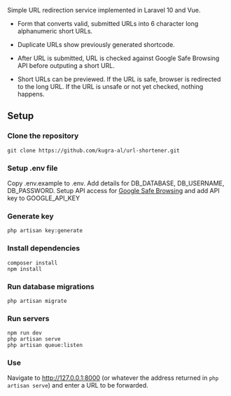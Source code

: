 Simple URL redirection service implemented in Laravel 10 and Vue.

* Form that converts valid, submitted URLs into 6 character long alphanumeric short URLs.

* Duplicate URLs show previously generated shortcode.

* After URL is submitted, URL is checked against Google Safe Browsing API before outputing a short URL.

* Short URLs can be previewed. If the URL is safe, browser is redirected to the long URL. If the URL is unsafe or not yet checked, nothing happens.

## Setup

### Clone the repository
```
git clone https://github.com/kugra-al/url-shortener.git
```
### Setup .env file
Copy .env.example to .env.  Add details for DB_DATABASE, DB_USERNAME, DB_PASSWORD.  Setup API access for [Google Safe Browsing](https://developers.google.com/safe-browsing/v4/get-started) and add API key to GOOGLE_API_KEY

### Generate key
```
php artisan key:generate
```

### Install dependencies 
```
composer install
npm install
```

### Run database migrations
```
php artisan migrate
```

### Run servers
```
npm run dev
php artisan serve 
php artisan queue:listen
```
### Use
Navigate to http://127.0.0.1:8000 (or whatever the address returned in `php artisan serve`) and enter a URL to be forwarded.
